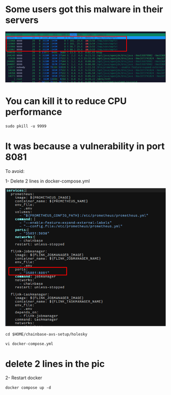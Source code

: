 # Some users got this malware in their servers

![alt text](image.png)

# You can kill it to reduce CPU performance
```
sudo pkill -u 9999
```
# It was because a vulnerability in port 8081

To avoid:



1- Delete 2 lines in docker-compose.yml

![alt text](image-1.png)

```
cd $HOME/chainbase-avs-setup/holesky
```
```
vi docker-compose.yml
```

# delete 2 lines in the pic

2- Restart docker
```
docker compose up -d
```
